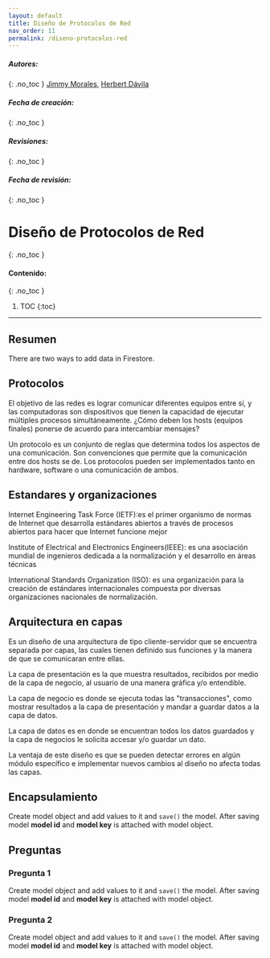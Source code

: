 ```yaml
---
layout: default
title: Diseño de Protocolos de Red
nav_order: 11
permalink: /diseno-protocolos-red
---
```

##### **Autores:** 
{: .no_toc }
[Jimmy Morales](https://github.com/jimmymorales), [Herbert Dávila](https://github.com/hjdgua)

##### **Fecha de creación:** 
{: .no_toc }

##### **Revisiones:**  
{: .no_toc }

##### **Fecha de revisión:** 
{: .no_toc }

# Diseño de Protocolos de Red
{: .no_toc }

#### Contenido:
{: .no_toc }

1. TOC
{:toc}

---


## Resumen
There are two ways to add data in Firestore.

## Protocolos
El objetivo de las redes es lograr comunicar diferentes equipos entre sí, y las computadoras son dispositivos que tienen la capacidad de ejecutar múltiples procesos simultáneamente. ¿Cómo deben los hosts (equipos finales) ponerse de acuerdo para intercambiar mensajes?

Un protocolo es un conjunto de reglas que determina todos los aspectos de una comunicación. Son convenciones que permite que la comunicación entre dos hosts se de. Los protocolos pueden ser implementados tanto en hardware, software o una comunicación de ambos.

## Estandares y organizaciones
Internet Engineering Task Force (IETF):es el primer organismo de normas de Internet que desarrolla estándares  abiertos a través de procesos abiertos para hacer que Internet funcione  mejor

Institute of Electrical and Electronics Engineers(IEEE): es una asociación mundial de ingenieros dedicada a la normalización y el desarrollo en áreas técnicas

International Standards Organization (ISO): es una organización para la creación de estándares internacionales compuesta por diversas organizaciones nacionales de normalización.



## Arquitectura en capas
Es un diseño de una arquitectura de tipo cliente-servidor que se encuentra separada por capas, las cuales tienen definido sus funciones y la manera de que se comunicaran entre ellas.

La capa de presentación es la que muestra resultados, recibidos por medio de la capa de negocio, al usuario de una manera gráfica y/o entendible.

La capa de negocio es donde se ejecuta todas las "transacciones", como mostrar resultados a la capa de presentación y mandar a guardar datos a la capa de datos.

La capa de datos es en donde se encuentran todos los datos guardados y la capa de negocios le solicita accesar y/o guardar un dato.

La ventaja de este diseño es que se pueden detectar errores en algún módulo específico e implementar nuevos cambios al diseño no afecta todas las capas.

## Encapsulamiento
Create model object and add values to it and `save()` the model. After saving model **model id** and 
**model key** is attached with model object.


## Preguntas

### Pregunta 1
Create model object and add values to it and `save()` the model. After saving model **model id** and 
**model key** is attached with model object.

### Pregunta 2
Create model object and add values to it and `save()` the model. After saving model **model id** and 
**model key** is attached with model object.
